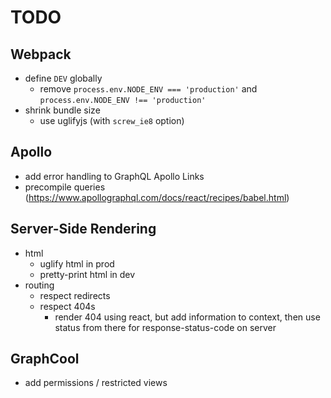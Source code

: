 # TODO

## Webpack

* define `DEV` globally
  * remove `process.env.NODE_ENV === 'production'` and `process.env.NODE_ENV !== 'production'`
* shrink bundle size
  * use uglifyjs (with `screw_ie8` option)

## Apollo

* add error handling to GraphQL Apollo Links
* precompile queries (https://www.apollographql.com/docs/react/recipes/babel.html)

## Server-Side Rendering

* html
  * uglify html in prod
  * pretty-print html in dev
* routing
  * respect redirects
  * respect 404s
    * render 404 using react, but add information to context, then use status from there for response-status-code on server

## GraphCool

* add permissions / restricted views
